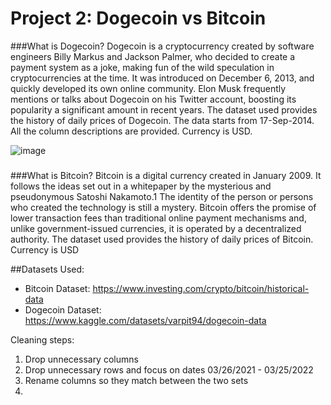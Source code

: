 # Project 2: Dogecoin vs Bitcoin
###What is Dogecoin?
Dogecoin is a cryptocurrency created by software engineers Billy Markus and Jackson Palmer, who decided to create a payment system as a joke, making fun of the wild speculation in cryptocurrencies at the time. It was introduced on December 6, 2013, and quickly developed its own online community. Elon Musk frequently mentions or talks about Dogecoin on his Twitter account, boosting its popularity a significant amount in recent years. The dataset used provides the history of daily prices of Dogecoin. The data starts from 17-Sep-2014. All the column descriptions are provided. Currency is USD.

![image](https://user-images.githubusercontent.com/95598645/161183803-f2d26a7c-4fb3-441c-9d5e-be6b8ef28edf.png)


###

###What is Bitcoin?
Bitcoin is a digital currency created in January 2009. It follows the ideas set out in a whitepaper by the mysterious and pseudonymous Satoshi Nakamoto.1 The identity of the person or persons who created the technology is still a mystery. Bitcoin offers the promise of lower transaction fees than traditional online payment mechanisms and, unlike government-issued currencies, it is operated by a decentralized authority. The dataset used provides the history of daily prices of Bitcoin. Currency is USD

##Datasets Used:
- Bitcoin Dataset: https://www.investing.com/crypto/bitcoin/historical-data
- Dogecoin Dataset: https://www.kaggle.com/datasets/varpit94/dogecoin-data

Cleaning steps:
1. Drop unnecessary columns
2. Drop unnecessary rows and focus on dates 03/26/2021 - 03/25/2022 
3. Rename columns so they match between the two sets
4. 
